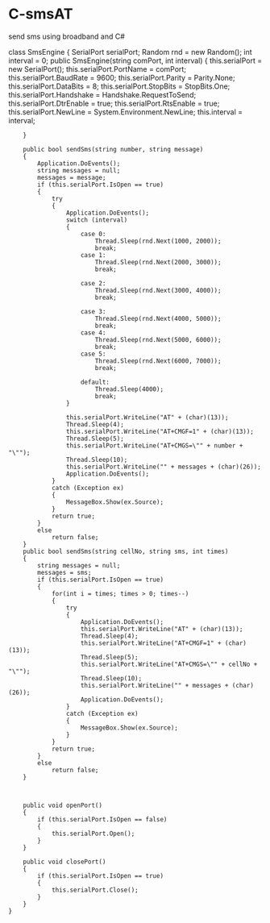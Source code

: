# C-smsAT
send sms using broadband and C#

class SmsEngine
    {
        SerialPort serialPort;
        Random rnd = new Random();
        int interval = 0;
        public SmsEngine(string comPort, int interval)
        {
            this.serialPort = new SerialPort();
            this.serialPort.PortName = comPort;
            this.serialPort.BaudRate = 9600;
            this.serialPort.Parity = Parity.None;
            this.serialPort.DataBits = 8;
            this.serialPort.StopBits = StopBits.One;
            this.serialPort.Handshake = Handshake.RequestToSend;
            this.serialPort.DtrEnable = true;
            this.serialPort.RtsEnable = true;
            this.serialPort.NewLine = System.Environment.NewLine;
            this.interval = interval;

        }

        public bool sendSms(string number, string message)
        {
            Application.DoEvents();
            string messages = null;
            messages = message;
            if (this.serialPort.IsOpen == true)
            {
                try
                {
                    Application.DoEvents();
                    switch (interval)
                    {
                        case 0:
                            Thread.Sleep(rnd.Next(1000, 2000));
                            break;
                        case 1:
                            Thread.Sleep(rnd.Next(2000, 3000));
                            break;

                        case 2:
                            Thread.Sleep(rnd.Next(3000, 4000));
                            break;

                        case 3:
                            Thread.Sleep(rnd.Next(4000, 5000));
                            break;
                        case 4:
                            Thread.Sleep(rnd.Next(5000, 6000));
                            break;
                        case 5:
                            Thread.Sleep(rnd.Next(6000, 7000));
                            break;

                        default:
                            Thread.Sleep(4000);
                            break;
                    }

                    this.serialPort.WriteLine("AT" + (char)(13));
                    Thread.Sleep(4);
                    this.serialPort.WriteLine("AT+CMGF=1" + (char)(13));
                    Thread.Sleep(5);
                    this.serialPort.WriteLine("AT+CMGS=\"" + number + "\"");
                    Thread.Sleep(10);
                    this.serialPort.WriteLine("" + messages + (char)(26));
                    Application.DoEvents();
                }
                catch (Exception ex)
                {
                    MessageBox.Show(ex.Source);
                }
                return true;
            }
            else
                return false;
        }
        public bool sendSms(string cellNo, string sms, int times)
        {
            string messages = null;
            messages = sms;
            if (this.serialPort.IsOpen == true)
            {
                for(int i = times; times > 0; times--)
                {
                    try
                    {
                        Application.DoEvents();
                        this.serialPort.WriteLine("AT" + (char)(13));
                        Thread.Sleep(4);
                        this.serialPort.WriteLine("AT+CMGF=1" + (char)(13));
                        Thread.Sleep(5);
                        this.serialPort.WriteLine("AT+CMGS=\"" + cellNo + "\"");
                        Thread.Sleep(10);
                        this.serialPort.WriteLine("" + messages + (char)(26));
                        Application.DoEvents();
                    }
                    catch (Exception ex)
                    {
                        MessageBox.Show(ex.Source);
                    }
                }
                return true;
            }
            else
                return false;
        }



        public void openPort()
        {
            if (this.serialPort.IsOpen == false)
            {
                this.serialPort.Open();
            }
        }

        public void closePort()
        {
            if (this.serialPort.IsOpen == true)
            {
                this.serialPort.Close();
            }
        }
    }
